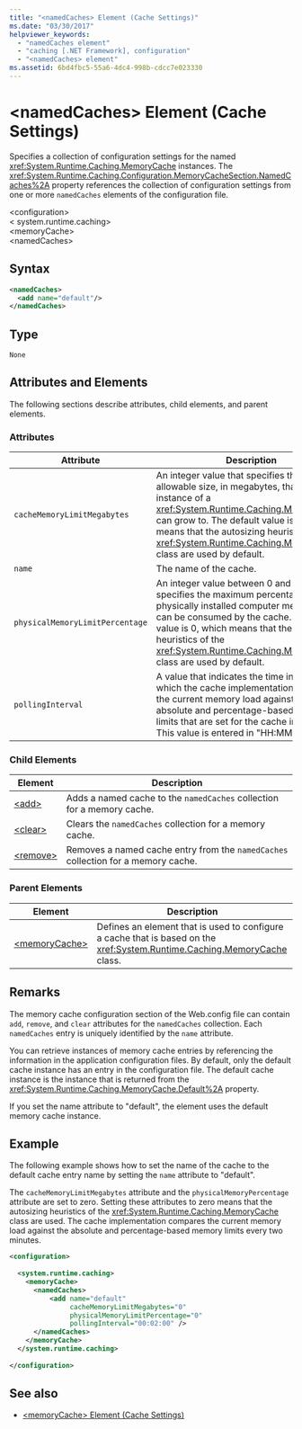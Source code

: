 ```yaml
---
title: "<namedCaches> Element (Cache Settings)"
ms.date: "03/30/2017"
helpviewer_keywords: 
  - "namedCaches element"
  - "caching [.NET Framework], configuration"
  - "<namedCaches> element"
ms.assetid: 6bd4fbc5-55a6-4dc4-998b-cdcc7e023330
---
```

# \<namedCaches> Element (Cache Settings)
Specifies a collection of configuration settings for the named <xref:System.Runtime.Caching.MemoryCache> instances. The <xref:System.Runtime.Caching.Configuration.MemoryCacheSection.NamedCaches%2A> property references the collection of configuration settings from one or more `namedCaches` elements of the configuration file.  
  
 \<configuration>  
\< system.runtime.caching>  
\<memoryCache>  
\<namedCaches>  
  
## Syntax  
  
```xml  
<namedCaches>  
  <add name="default"/>   
</namedCaches>  
```  
  
## Type  
 `None`  
  
## Attributes and Elements  
 The following sections describe attributes, child elements, and parent elements.  
  
### Attributes  
  
|Attribute|Description|  
|---------------|-----------------|  
|`cacheMemoryLimitMegabytes`|An integer value that specifies the maximum allowable size, in megabytes, that an instance of a <xref:System.Runtime.Caching.MemoryCache> can grow to. The default value is 0, which means that the autosizing heuristics of the <xref:System.Runtime.Caching.MemoryCache> class are used by default.|  
|`name`|The name of the cache.|  
|`physicalMemoryLimitPercentage`|An integer value between 0 and 100 that specifies the maximum percentage of physically installed computer memory that can be consumed by the cache. The default value is 0, which means that the autosizing heuristics of the <xref:System.Runtime.Caching.MemoryCache> class are used by default.|  
|`pollingInterval`|A value that indicates the time interval after which the cache implementation compares the current memory load against the absolute and percentage-based memory limits that are set for the cache instance. This value is entered in "HH:MM:SS" format.|  
  
### Child Elements  
  
|Element|Description|  
|-------------|-----------------|  
|[\<add>](../../../../../docs/framework/configure-apps/file-schema/runtime/add-element-for-namedcaches.md)|Adds a named cache to the `namedCaches` collection for a memory cache.|  
|[\<clear>](../../../../../docs/framework/configure-apps/file-schema/runtime/clear-element-for-namedcaches.md)|Clears the `namedCaches` collection for a memory cache.|  
|[\<remove>](../../../../../docs/framework/configure-apps/file-schema/runtime/remove-element-for-namedcaches.md)|Removes a named cache entry from the `namedCaches` collection for a memory cache.|  
  
### Parent Elements  
  
|Element|Description|  
|-------------|-----------------|  
|[\<memoryCache>](../../../../../docs/framework/configure-apps/file-schema/runtime/memorycache-element-cache-settings.md)|Defines an element that is used to configure a cache that is based on the <xref:System.Runtime.Caching.MemoryCache> class.|  
  
## Remarks  
 The memory cache configuration section of the Web.config file can contain `add`, `remove`, and `clear` attributes for the `namedCaches` collection. Each `namedCaches` entry is uniquely identified by the `name` attribute.  
  
 You can retrieve instances of memory cache entries by referencing the information in the application configuration files. By default, only the default cache instance has an entry in the configuration file. The default cache instance is the instance that is returned from the <xref:System.Runtime.Caching.MemoryCache.Default%2A> property.  
  
 If you set the name attribute to "default", the element uses the default memory cache instance.  
  
## Example  
 The following example shows how to set the name of the cache to the default cache entry name by setting the `name` attribute to "default".  
  
 The `cacheMemoryLimitMegabytes` attribute and the `physicalMemoryPercentage` attribute are set to zero. Setting these attributes to zero means that the autosizing heuristics of the <xref:System.Runtime.Caching.MemoryCache> class are used. The cache implementation compares the current memory load against the absolute and percentage-based memory limits every two minutes.  
  
```xml  
<configuration>  
  
  <system.runtime.caching>  
    <memoryCache>  
      <namedCaches>  
          <add name="default"   
               cacheMemoryLimitMegabytes="0"   
               physicalMemoryLimitPercentage="0"  
               pollingInterval="00:02:00" />  
      </namedCaches>  
    </memoryCache>  
  </system.runtime.caching>  
  
</configuration>  
```  
  
## See also

- [\<memoryCache> Element (Cache Settings)](../../../../../docs/framework/configure-apps/file-schema/runtime/memorycache-element-cache-settings.md)
